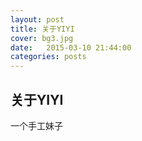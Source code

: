 ```yaml
---
layout: post
title: 关于YIYI
cover: bg3.jpg
date:   2015-03-10 21:44:00
categories: posts
---
```


## 关于YIYI

一个手工妹子